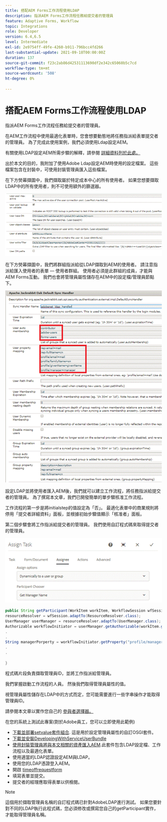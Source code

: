 ```yaml
---
title: 搭配AEM Forms工作流程使用LDAP
description: 指派AEM Forms工作流程任務給提交者的管理員
feature: Adaptive Forms, Workflow
topic: Integrations
role: Developer
version: 6.4,6.5
level: Intermediate
exl-id: 2e9754ff-49fe-4260-b911-796bcc4fd266
last-substantial-update: 2021-09-18T00:00:00Z
duration: 137
source-git-commit: f23c2ab86d42531113690df2e342c65060b5c7cd
workflow-type: tm+mt
source-wordcount: '508'
ht-degree: 0%

---
```


# 搭配AEM Forms工作流程使用LDAP

指派AEM Forms工作流程任務給提交者的管理員。

在AEM工作流程中使用最適化表單時，您會想要動態地將任務指派給表單提交者的管理員。 為了完成此使用案例，我們必須使用Ldap設定AEM。

有關使用LDAP設定AEM所需步驟的解釋，請參閱 [詳細資料列於此處。](https://helpx.adobe.com/experience-manager/6-5/sites/administering/using/ldap-config.html)

出於本文的目的，我附加了使用Adobe Ldap設定AEM時使用的設定檔案。 這些檔案包含在封裝中，可使用封裝管理員匯入這些檔案。

在下方熒幕擷圖中，我們擷取屬於特定成本中心的所有使用者。 如果您想要擷取LDAP中的所有使用者，則不可使用額外的篩選器。

![LDAP組態](assets/costcenterldap.gif)

在下方熒幕擷圖中，我們將群組指派給從LDAP擷取到AEM的使用者。 請注意指派給匯入使用者的表單 — 使用者群組。 使用者必須是此群組的成員，才能與AEM Forms互動。 我們也會將管理員屬性儲存在AEM中的設定檔/管理員節點下。

![Synchandler](assets/synchandler.gif)

設定LDAP並將使用者匯入AEM後，我們就可以建立工作流程，將任務指派給提交者的管理員。 為了撰寫本文章，我們已開發簡單的單步驟核准工作流程。

工作流程的第一步是將initialstep的值設定為「否」。 最適化表單中的商業規則將停用「提交者詳細資料」面板，並根據初始步驟值顯示「核准者」面板。

第二個步驟會將工作指派給提交者的管理員。 我們使用自訂程式碼來取得提交者的管理員。

![指派任務](assets/assigntask.gif)

```java
public String getParticipant(WorkItem workItem, WorkflowSession wfSession, MetaDataMap arg2) throws WorkflowException{
resourceResolver = wfSession.adaptTo(ResourceResolver.class);
UserManager userManager = resourceResolver.adaptTo(UserManager.class);
Authorizable workflowInitiator = userManager.getAuthorizable(workItem.getWorkflow().getInitiator());
.
.
String managerPorperty = workflowInitiator.getProperty("profile/manager")[0].getString();
.
.

}
```

程式碼片段負責擷取管理員ID，並將工作指派給管理員。

我們掌握啟動工作流程的人員。 然後我們取得管理員屬性的值。

視管理員屬性儲存在LDAP中的方式而定，您可能需要進行一些字串操作才能取得管理員ID。

請參閱本文章以實作您自己的 [參與者選擇器。](https://helpx.adobe.com/experience-manager/using/dynamic-steps.html)

在您的系統上測試此專案(對於Adobe員工，您可以立即使用此範例)

* [下載並部署setvalue套件組合](/help/forms/assets/common-osgi-bundles/SetValueApp.core-1.0-SNAPSHOT.jar). 這是用於設定管理員屬性的自訂OSGI套件。
* [下載並安裝DevelopingWithServiceUserBundle](/help/forms/assets/common-osgi-bundles/DevelopingWithServiceUser.jar)
* [使用封裝管理員將與本文相關的資產匯入AEM](assets/aem-forms-ldap.zip).此套件包含LDAP設定檔、工作流程以及最適化表單。
* 使用適當的LDAP認證設定AEM與LDAP。
* 使用您的LDAP憑證登入AEM。
* 開啟 [timeoffrequestform](http://localhost:4502/content/dam/formsanddocuments/helpx/timeoffrequestform/jcr:content?wcmmode=disabled)
* 填寫表單並提交。
* 提交者的經理應取得表單以供檢閱。

>[!NOTE]
>
>這個用於擷取管理員名稱的自訂程式碼已針對AdobeLDAP進行測試。 如果您要針對不同的LDAP執行此程式碼，您必須修改或撰寫您自己的getParticipant實作，才能取得管理員名稱。
